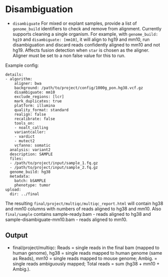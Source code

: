 # Disambiguation

* `disambiguate` For mixed or explant samples, provide a list of `genome_build`
identifiers to check and remove from alignment. Currently supports cleaning a single organism. For example, with `genome_build: hg19`
and `disambiguate: [mm10]`, it will align to hg19 and mm10, run disambiguation and discard
reads confidently aligned to mm10 and not hg19. Affects fusion detection when `star` is chosen as the aligner. 
Aligner must be set to a non false value for this to run.

Example config:
```
details:
- algorithm:
    aligner: bwa
    background: /path/to/project/config/1000g_pon.hg38.vcf.gz
    disambiguate: mm10
    exclude_regions: [lcr]
    mark_duplicates: true
    platform: illumina
    quality_format: standard
    realign: false
    recalibrate: false
    tools_on:
    - noalt_calling
    variantcaller:
    - vardict
    - mutect2
    vcfanno: somatic
  analysis: variant2
  description: SAMPLE
  files:
  - /path/to/project/input/sample_1.fq.gz
  - /path/to/project/input/sample_2.fq.gz
  genome_build: hg38
  metadata:
    batch: bSAMPLE
    phenotype: tumor
upload:
  dir: ../final
```

The resulting `final/project/multiqc/multiqc_report.html` will contain hg38 and mm10 columns with numbers of reads aligned to hg38 and mm10.
Also `final/sample` contains sample-ready.bam - reads aligned to hg38 and sample-disambiguate-mm10.bam - reads aligned to mm10.

## Output

- final/project/multiqc: Reads = single reads in the final bam (mapped to human genome), hg38 = single reads mapped to human genome (same as Reads), mm10 = single reads mapped to mouse genome; Ambig. = single reads ambiguously mapped; Total reads = sum (hg38 + mm10 + Ambig.).
